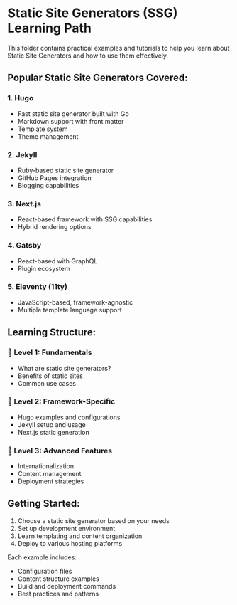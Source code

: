 # Static Site Generators (SSG) Learning Path

This folder contains practical examples and tutorials to help you learn about Static Site Generators and how to use them effectively.

## Popular Static Site Generators Covered:

### 1. Hugo
- Fast static site generator built with Go
- Markdown support with front matter
- Template system
- Theme management

### 2. Jekyll
- Ruby-based static site generator
- GitHub Pages integration
- Blogging capabilities

### 3. Next.js
- React-based framework with SSG capabilities
- Hybrid rendering options

### 4. Gatsby
- React-based with GraphQL
- Plugin ecosystem

### 5. Eleventy (11ty)
- JavaScript-based, framework-agnostic
- Multiple template language support

## Learning Structure:

###  📁 Level 1: Fundamentals
- What are static site generators?
- Benefits of static sites
- Common use cases

###  📁 Level 2: Framework-Specific
- Hugo examples and configurations
- Jekyll setup and usage
- Next.js static generation

###  📁 Level 3: Advanced Features
- Internationalization
- Content management
- Deployment strategies

## Getting Started:
1. Choose a static site generator based on your needs
2. Set up development environment
3. Learn templating and content organization
4. Deploy to various hosting platforms

Each example includes:
- Configuration files
- Content structure examples
- Build and deployment commands
- Best practices and patterns